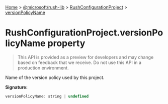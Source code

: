 [Home](./index) &gt; [@microsoft/rush-lib](./rush-lib.md) &gt; [RushConfigurationProject](./rush-lib.rushconfigurationproject.md) &gt; [versionPolicyName](./rush-lib.rushconfigurationproject.versionpolicyname.md)

# RushConfigurationProject.versionPolicyName property

> This API is provided as a preview for developers and may change based on feedback that we receive. Do not use this API in a production environment.

Name of the version policy used by this project.

**Signature:**
```javascript
versionPolicyName: string | undefined
```
